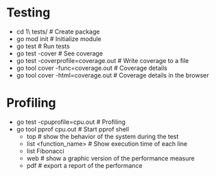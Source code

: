 # Testing
- cd 1\ tests/                          # Create package
- go mod init                           # Initialize module
- go test                               # Run tests
- go test -cover                        # See coverage
- go test -coverprofile=coverage.out    # Write coverage to a file
- go tool cover -func=coverage.out      # Coverage details
- go tool cover -html=coverage.out      # Coverage details in the browser

# Profiling
- go test -cpuprofile=cpu.out           # Profiling
- go tool pprof cpu.out                 # Start pprof shell
  - top                                 # show the behavior of the system during the test
  - list <function_name>                # Show execution time of each line
  - list Fibonacci
  - web                                 # show a graphic version of the performance measure
  - pdf                                 # export a report of the performance